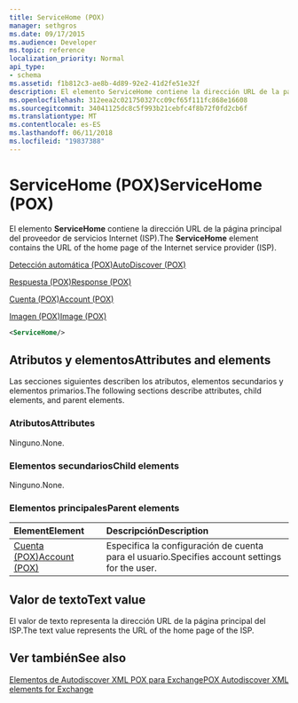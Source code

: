 ```yaml
---
title: ServiceHome (POX)
manager: sethgros
ms.date: 09/17/2015
ms.audience: Developer
ms.topic: reference
localization_priority: Normal
api_type:
- schema
ms.assetid: f1b812c3-ae8b-4d89-92e2-41d2fe51e32f
description: El elemento ServiceHome contiene la dirección URL de la página principal del proveedor de servicios Internet (ISP).
ms.openlocfilehash: 312eea2c021750327cc09cf65f111fc868e16608
ms.sourcegitcommit: 34041125dc8c5f993b21cebfc4f8b72f0fd2cb6f
ms.translationtype: MT
ms.contentlocale: es-ES
ms.lasthandoff: 06/11/2018
ms.locfileid: "19837388"
---
```

# <a name="servicehome-pox"></a><span data-ttu-id="7eceb-103">ServiceHome (POX)</span><span class="sxs-lookup"><span data-stu-id="7eceb-103">ServiceHome (POX)</span></span>

<span data-ttu-id="7eceb-104">El elemento **ServiceHome** contiene la dirección URL de la página principal del proveedor de servicios Internet (ISP).</span><span class="sxs-lookup"><span data-stu-id="7eceb-104">The **ServiceHome** element contains the URL of the home page of the Internet service provider (ISP).</span></span> 
  
[<span data-ttu-id="7eceb-105">Detección automática (POX)</span><span class="sxs-lookup"><span data-stu-id="7eceb-105">AutoDiscover (POX)</span></span>](autodiscover-pox.md)
  
[<span data-ttu-id="7eceb-106">Respuesta (POX)</span><span class="sxs-lookup"><span data-stu-id="7eceb-106">Response (POX)</span></span>](response-pox.md)
  
[<span data-ttu-id="7eceb-107">Cuenta (POX)</span><span class="sxs-lookup"><span data-stu-id="7eceb-107">Account (POX)</span></span>](account-pox.md)
  
[<span data-ttu-id="7eceb-108">Imagen (POX)</span><span class="sxs-lookup"><span data-stu-id="7eceb-108">Image (POX)</span></span>](image-pox.md)
  
```xml
<ServiceHome/>
```

## <a name="attributes-and-elements"></a><span data-ttu-id="7eceb-109">Atributos y elementos</span><span class="sxs-lookup"><span data-stu-id="7eceb-109">Attributes and elements</span></span>

<span data-ttu-id="7eceb-110">Las secciones siguientes describen los atributos, elementos secundarios y elementos primarios.</span><span class="sxs-lookup"><span data-stu-id="7eceb-110">The following sections describe attributes, child elements, and parent elements.</span></span>
  
### <a name="attributes"></a><span data-ttu-id="7eceb-111">Atributos</span><span class="sxs-lookup"><span data-stu-id="7eceb-111">Attributes</span></span>

<span data-ttu-id="7eceb-112">Ninguno.</span><span class="sxs-lookup"><span data-stu-id="7eceb-112">None.</span></span>
  
### <a name="child-elements"></a><span data-ttu-id="7eceb-113">Elementos secundarios</span><span class="sxs-lookup"><span data-stu-id="7eceb-113">Child elements</span></span>

<span data-ttu-id="7eceb-114">Ninguno.</span><span class="sxs-lookup"><span data-stu-id="7eceb-114">None.</span></span>
  
### <a name="parent-elements"></a><span data-ttu-id="7eceb-115">Elementos principales</span><span class="sxs-lookup"><span data-stu-id="7eceb-115">Parent elements</span></span>

|<span data-ttu-id="7eceb-116">**Element**</span><span class="sxs-lookup"><span data-stu-id="7eceb-116">**Element**</span></span>|<span data-ttu-id="7eceb-117">**Descripción**</span><span class="sxs-lookup"><span data-stu-id="7eceb-117">**Description**</span></span>|
|:-----|:-----|
|[<span data-ttu-id="7eceb-118">Cuenta (POX)</span><span class="sxs-lookup"><span data-stu-id="7eceb-118">Account (POX)</span></span>](account-pox.md) <br/> |<span data-ttu-id="7eceb-119">Especifica la configuración de cuenta para el usuario.</span><span class="sxs-lookup"><span data-stu-id="7eceb-119">Specifies account settings for the user.</span></span>  <br/> |
   
## <a name="text-value"></a><span data-ttu-id="7eceb-120">Valor de texto</span><span class="sxs-lookup"><span data-stu-id="7eceb-120">Text value</span></span>

<span data-ttu-id="7eceb-121">El valor de texto representa la dirección URL de la página principal del ISP.</span><span class="sxs-lookup"><span data-stu-id="7eceb-121">The text value represents the URL of the home page of the ISP.</span></span>
  
## <a name="see-also"></a><span data-ttu-id="7eceb-122">Ver también</span><span class="sxs-lookup"><span data-stu-id="7eceb-122">See also</span></span>



[<span data-ttu-id="7eceb-123">Elementos de Autodiscover XML POX para Exchange</span><span class="sxs-lookup"><span data-stu-id="7eceb-123">POX Autodiscover XML elements for Exchange</span></span>](pox-autodiscover-xml-elements-for-exchange.md)

